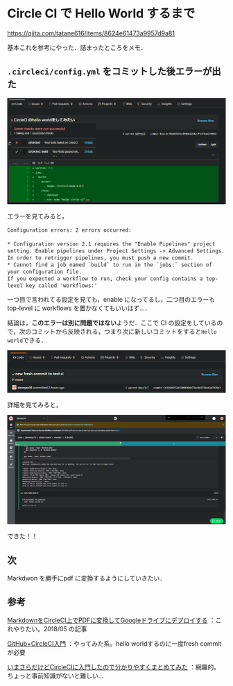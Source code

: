# Circle CI で Hello World するまで

https://qiita.com/tatane616/items/8624e61473a9957d9a81

基本これを参考にやった．詰まったところをメモ．
<br>

## `.circleci/config.yml` をコミットした後エラーが出た

![error](.\CircleCI.assets\error.PNG)

エラーを見てみると，

```
Configuration errors: 2 errors occurred:

* Configuration version 2.1 requires the "Enable Pipelines" project setting. Enable pipelines under Project Settings -> Advanced Settings. In order to retrigger pipelines, you must push a new commit.
* Cannot find a job named `build` to run in the `jobs:` section of your configuration file.
If you expected a workflow to run, check your config contains a top-level key called 'workflows:'
```

一つ目で言われてる設定を見ても，enable になってるし，二つ目のエラーも top-level に workflows を置かなくてもいいはず…．

結論は，**このエラーは別に問題ではない**ようだ．ここで CI の設定をしているので，次のコミットから反映される，つまり次に新しいコミットをすると`Hello world`できる．

![new_commit](.\CircleCI.assets\new_commit.PNG)

詳細を見てみると，

![hello_circle_ci](.\CircleCI.assets\hello_circle_ci.PNG)

できた！！
<br>

## 次

Markdwon を勝手にpdf に変換するようにしていきたい．
<br>



## 参考

[MarkdownをCircleCI上でPDFに変換してGoogleドライブにデプロイする]( https://tech.quartetcom.co.jp/2018/05/14/markdown-pdf-circleci-googledrive-deployment/ )
：これやりたい。2018/05 の記事

[GitHub+CircleCI入門]( https://qiita.com/tatane616/items/8624e61473a9957d9a81 )
：やってみた系。hello worldするのに一度fresh commit が必要

[いまさらだけどCircleCIに入門したので分かりやすくまとめてみた]( https://qiita.com/gold-kou/items/4c7e62434af455e977c2 )
：網羅的。ちょっと事前知識がないと難しい…

